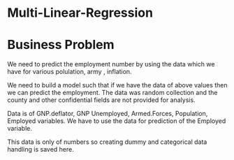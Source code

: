 # Multi-Linear-Regression


# Business Problem
We need to predict the employment number by using the data which we have for various polulation, army , inflation.

We need to build a model such that if we have the data of above values then we can predict the employment. The data was random collection and the county and other confidential fields are not provided for analysis.

Data is of GNP.deflator, GNP Unemployed, Armed.Forces, Population, Employed variables. We have to use the data for prediction of the Employed variable.

This data is only of numbers so creating dummy and categorical data handling is saved here.
